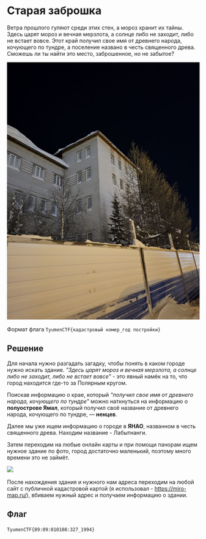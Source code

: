# Старая заброшка
Ветра прошлого гуляют среди этих стен, а мороз хранит их тайны. Здесь царят мороз и вечная мерзлота, а солнце либо не заходит, либо не встает вовсе. Этот край получил свое имя от древнего народа, кочующего по тундре, а поселение названо в честь священного древа.  
Сможешь ли ты найти это место, заброшенное, но не забытое?  

![](Abandoned.jpg)

Формат флага `TyumenCTF{кадастровый номер_год постройки}`

## Решение
Для начала нужно разгадать загадку, чтобы понять в каком городе нужно искать здание.
*"Здесь царят мороз и вечная мерзлота, а солнце либо не заходит, либо не встает вовсе"* - это явный намёк на то, что город находится где-то за Полярным кругом.

Поискав информацию о крае, который *"получил свое имя от древнего народа, кочующего по тундре"* можно наткнуться на информацию о **полуострове Ямал**, который получил своё название от древнего народа, кочующего по тундре, — **ненцев**.

Далее мы уже ищем информацию о городе в **ЯНАО**, названном в честь священного древа. Находим название - Лабытнанги. 

Затем переходим на любые онлайн карты и при помощи панорам ищем нужное здание по фото, город достаточно маленький, поэтому много времени это не займёт.

![](Writeup.png)

После нахождения здания и нужного нам адреса переходим на любой сайт с публичной кадастровой картой (я использовал - https://miro-map.ru/), вбиваем нужный адрес и получаем информацию о здании.
## Флаг
`TyumenCTF{89:09:010108:327_1994}`